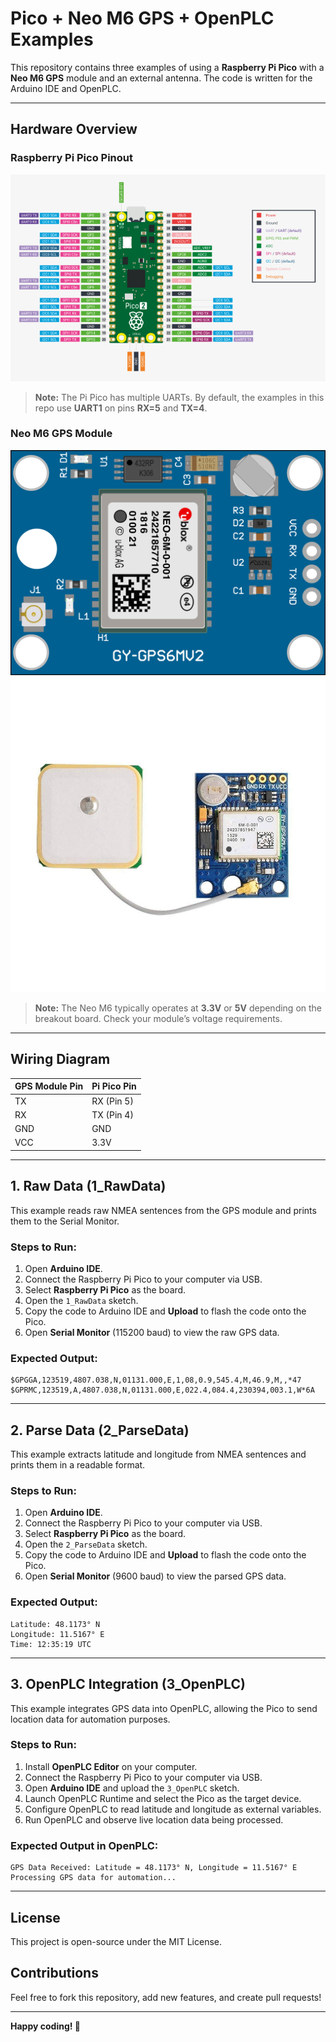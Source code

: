 # Pico + Neo M6 GPS + OpenPLC Examples

This repository contains three examples of using a **Raspberry Pi Pico** with a **Neo M6 GPS** module and an external antenna. The code is written for the Arduino IDE and OpenPLC.

---

## Hardware Overview

### Raspberry Pi Pico Pinout
![Raspberry Pi Pico Pinout](./images/pico-2-r4-pinout.svg)

> **Note:** The Pi Pico has multiple UARTs. By default, the examples in this repo use **UART1** on pins **RX=5** and **TX=4**.

### Neo M6 GPS Module
![Neo M6 GPS Module](./images/neoM6.png)
![Neo M6 GPS Module With Antenna](./images/neo_me_with_antena.jpg)

> **Note:** The Neo M6 typically operates at **3.3V** or **5V** depending on the breakout board. Check your module’s voltage requirements.

---

## Wiring Diagram

| GPS Module Pin | Pi Pico Pin |
|---------------|------------|
| TX           | RX (Pin 5) |
| RX           | TX (Pin 4) |
| GND          | GND        |
| VCC          | 3.3V       |

---

## 1. Raw Data (1_RawData)

This example reads raw NMEA sentences from the GPS module and prints them to the Serial Monitor.

### Steps to Run:
1. Open **Arduino IDE**.
2. Connect the Raspberry Pi Pico to your computer via USB.
3. Select **Raspberry Pi Pico** as the board.
4. Open the `1_RawData` sketch.
5. Copy the code to Arduino IDE and  **Upload** to flash the code onto the Pico.
6. Open **Serial Monitor** (115200 baud) to view the raw GPS data.

### Expected Output:
```
$GPGGA,123519,4807.038,N,01131.000,E,1,08,0.9,545.4,M,46.9,M,,*47
$GPRMC,123519,A,4807.038,N,01131.000,E,022.4,084.4,230394,003.1,W*6A
```

---

## 2. Parse Data (2_ParseData)

This example extracts latitude and longitude from NMEA sentences and prints them in a readable format.

### Steps to Run:
1. Open **Arduino IDE**.
2. Connect the Raspberry Pi Pico to your computer via USB.
3. Select **Raspberry Pi Pico** as the board.
4. Open the `2_ParseData` sketch.
5. Copy the code to Arduino IDE and  **Upload** to flash the code onto the Pico.
6. Open **Serial Monitor** (9600 baud) to view the parsed GPS data.

### Expected Output:
```
Latitude: 48.1173° N
Longitude: 11.5167° E
Time: 12:35:19 UTC
```

---

## 3. OpenPLC Integration (3_OpenPLC)

This example integrates GPS data into OpenPLC, allowing the Pico to send location data for automation purposes.

### Steps to Run:
1. Install **OpenPLC Editor** on your computer.
2. Connect the Raspberry Pi Pico to your computer via USB.
3. Open **Arduino IDE** and upload the `3_OpenPLC` sketch.
4. Launch OpenPLC Runtime and select the Pico as the target device.
5. Configure OpenPLC to read latitude and longitude as external variables.
6. Run OpenPLC and observe live location data being processed.

### Expected Output in OpenPLC:
```
GPS Data Received: Latitude = 48.1173° N, Longitude = 11.5167° E
Processing GPS data for automation...
```

---

## License
This project is open-source under the MIT License.

## Contributions
Feel free to fork this repository, add new features, and create pull requests!

---

**Happy coding! 🚀**
